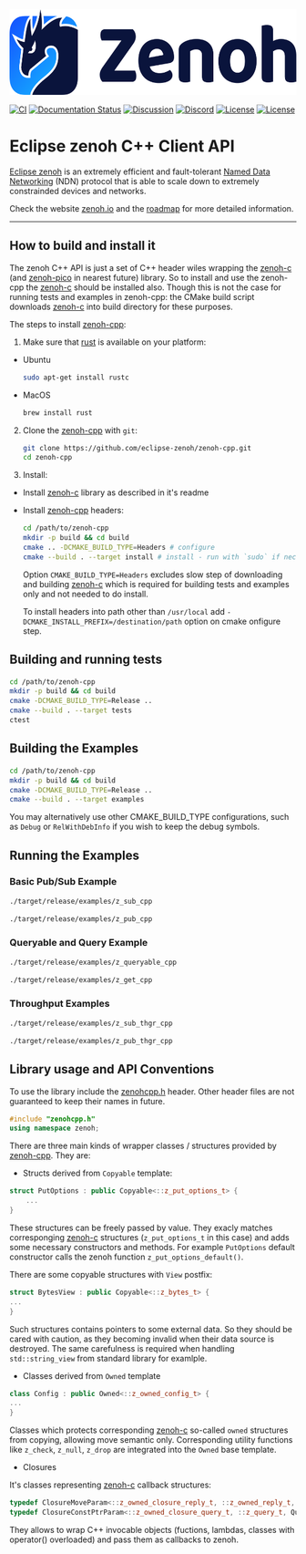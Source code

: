 <img src="https://raw.githubusercontent.com/eclipse-zenoh/zenoh/master/zenoh-dragon.png" height="150">

[![CI](https://github.com/eclipse-zenoh/zenoh-cpp/workflows/CI/badge.svg)](https://github.com/eclipse-zenoh/zenoh-cpp/actions?query=workflow%3A%22CI%22)
[![Documentation Status](https://readthedocs.org/projects/zenoh-cpp/badge/?version=latest)](https://zenoh-cpp.readthedocs.io/en/latest/?badge=latest)
[![Discussion](https://img.shields.io/badge/discussion-on%20github-blue)](https://github.com/eclipse-zenoh/roadmap/discussions)
[![Discord](https://img.shields.io/badge/chat-on%20discord-blue)](https://discord.gg/2GJ958VuHs)
[![License](https://img.shields.io/badge/License-EPL%202.0-blue)](https://choosealicense.com/licenses/epl-2.0/)
[![License](https://img.shields.io/badge/License-Apache%202.0-blue.svg)](https://opensource.org/licenses/Apache-2.0)

# Eclipse zenoh C++ Client API

[Eclipse zenoh](http://zenoh.io) is an extremely efficient and fault-tolerant [Named Data Networking](http://named-data.net) (NDN) protocol 
that is able to scale down to extremely constrainded devices and networks. 

Check the website [zenoh.io](http://zenoh.io) and the [roadmap](https://github.com/eclipse-zenoh/roadmap) for more detailed information.

-------------------------------

## How to build and install it 

The zenoh C++ API is just a set of C++ header wiles wrapping the [zenoh-c] (and [zenoh-pico] in nearest future) library. So to install and use the zenoh-cpp the
[zenoh-c] should be installed also. Though this is not the case for running tests and examples in zenoh-cpp: the CMake build script downloads [zenoh-c] into build
directory for these purposes.

[zenoh-c]: https://github.com/eclipse-zenoh/zenoh-c
[zenoh-cpp]: https://github.com/eclipse-zenoh/zenoh-cpp
[zenoh-pico]: https://github.com/eclipse-zenoh/zenoh-pico
[zenohcpp.h]: https://github.com/eclipse-zenoh/zenoh-cpp/blob/main/include/zenohcpp.h 

The steps to install [zenoh-cpp]:

1. Make sure that [rust](https://www.rust-lang.org) is available on your platform:
    
* Ubuntu
    ```bash
    sudo apt-get install rustc
    ```

* MacOS
    ```bash
    brew install rust
    ```

2. Clone the [zenoh-cpp] with `git`:

    ```bash
    git clone https://github.com/eclipse-zenoh/zenoh-cpp.git
    cd zenoh-cpp
    ```

3. Install:

* Install [zenoh-c] library as described in it's readme

* Install [zenoh-cpp] headers:

    ```bash
    cd /path/to/zenoh-cpp
    mkdir -p build && cd build 
    cmake .. -DCMAKE_BUILD_TYPE=Headers # configure
    cmake --build . --target install # install - run with `sudo` if necessary
    ```

    Option `CMAKE_BUILD_TYPE=Headers` excludes slow step of downloading and building [zenoh-c] which is required for building 
    tests and examples only and not needed to do install.

    To install headers into path other than `/usr/local` add `-DCMAKE_INSTALL_PREFIX=/destination/path` option on cmake
    onfigure step.

## Building and running tests

```bash
cd /path/to/zenoh-cpp
mkdir -p build && cd build 
cmake -DCMAKE_BUILD_TYPE=Release ..
cmake --build . --target tests
ctest
```

## Building the Examples

```bash
cd /path/to/zenoh-cpp
mkdir -p build && cd build 
cmake -DCMAKE_BUILD_TYPE=Release ..
cmake --build . --target examples
```

You may alternatively use other CMAKE_BUILD_TYPE configurations, such as `Debug` or `RelWithDebInfo` if you wish to keep the debug symbols.

## Running the Examples

### Basic Pub/Sub Example
```bash
./target/release/examples/z_sub_cpp
```

```bash
./target/release/examples/z_pub_cpp
```

### Queryable and Query Example
```bash
./target/release/examples/z_queryable_cpp
```

```bash
./target/release/examples/z_get_cpp
```

### Throughput Examples
```bash
./target/release/examples/z_sub_thgr_cpp
```

```bash
./target/release/examples/z_pub_thgr_cpp
```

## Library usage and API Conventions

To use the library include the [zenohcpp.h] header. Other header files are not guaranteed to keep their names in future.
```C++
#include "zenohcpp.h"
using namespace zenoh;
```

There are three main kinds of wrapper classes / structures provided by [zenoh-cpp]. They are:

* Structs derived from `Copyable` template:

```C++
struct PutOptions : public Copyable<::z_put_options_t> {
    ...
}
```

These structures can be freely passed by value. They exacly matches corresponging [zenoh-c] structures (`z_put_options_t` in this case)
and adds some necessary constructors and methods. For example `PutOptions` default constructor calls the zenoh function
`z_put_options_default()`.

There are some copyable structures with `View` postfix:

```C++
struct BytesView : public Copyable<::z_bytes_t> {
...
}
```

Such structures contains pointers to some external data. So they should be cared with caution, as they becoming invalid when their data source is destroyed. The same carefulness is required when handling `std::string_view` from standard library for examlple.

* Classes derived from `Owned` template

```C++
class Config : public Owned<::z_owned_config_t> {
...
}
```

Classes which protects corresponding [zenoh-c] so-called `owned` structures from copying, allowing move semantic only. Corresponding utility functions like `z_check`, `z_null`, `z_drop` are integrated into the `Owned` base template.

* Closures

It's classes representing [zenoh-c] callback structures:
```C++
typedef ClosureMoveParam<::z_owned_closure_reply_t, ::z_owned_reply_t, Reply> ClosureReply;
typedef ClosureConstPtrParam<::z_owned_closure_query_t, ::z_query_t, Query> ClosureQuery;
```

They allows to wrap C++ invocable objects (fuctions, lambdas, classes with operator() overloaded) and pass them as callbacks to zenoh.
